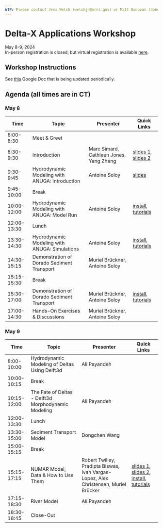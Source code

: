 ```yaml
---
WIP: Please contact Jess Welch (welchjn@ornl.gov) or Matt Donovan (donovanmt@ornl.gov) for questions and contributions.
---
```


# Delta-X Applications Workshop
May 8-9, 2024  
In-person registration is closed, but virtual registration is available [here](https://forms.gle/zZ7ZrnjPGCow6Kbt9).  

## Workshop Instructions
See [this](https://docs.google.com/document/d/1vlykr5kp8t-2cXk17LA2tKUy97WKpe-J/) Google Doc that is being updated periodically. 

## Agenda (all times are in CT)
### May 8
| Time | Topic | Presenter | Quick Links |
| - | - | - | - |
| 8:00-8:30 | Meet & Greet  |  |  |
| 8:30-9:30 |  Introduction | Marc Simard, Cathleen Jones, Yang Zheng | [slides 1](slides/0A_DeltaX_Intro_Simard.pdf), [slides 2](slides/0B_DeltaX_DataOverview_Jones.pdf) |
| 9:30-9:45 | Hydrodynamic Modeling with ANUGA: Introduction | Antoine Soloy | [slides](slides/1_HydrodynamicModeling_ANUGA.pptx) |
| 9:45-10:00  | Break  |  |  |
| 10:00-12:00 | Hydrodynamic Modeling with ANUGA: Model Run | Antoine Soloy | [install](installation_files/anuga_dorado.yml), [tutorials](tutorials/1_HydrodynamicModeling_ANUGA) |
| 12:00-13:30  | Lunch  |  |  |
| 13:30-14:30 | Hydrodynamic Modeling with ANUGA: Simulations | Antoine Soloy | [install](installation_files/anuga_dorado.yml), [tutorials](tutorials/1_HydrodynamicModeling_ANUGA) |
| 14:30-15:15 | Demonstration of Dorado Sediment Transport | Muriel Brückner, Antoine Soloy |    |
| 15:15-15:30 | Break  |  |  |
| 15:30-17:00 | Demonstration of Dorado Sediment Transport | Muriel Brückner, Antoine Soloy | [install](installation_files/anuga_dorado.yml), [tutorials](tutorials/2_SedimentTransport_Dorado) |
| 17:00-14:30 | Hands-On Exercises & Discussions | Muriel Brückner, Antoine Soloy |  |

### May 9
| Time | Topic | Presenter | Quick Links |
| - | - | - | - |
| 8:00-10:00 | Hydrodynamic Modeling of Deltas Using Delft3d | Ali Payandeh |  |
| 10:00-10:15 | Break |  |  |
| 10:15-12:00 | The Fate of Deltas - Delft3d Morphodynamic Modeling | Ali Payandeh |  |
| 12:00-13:30 | Lunch |  |  |
| 13:30-15:00 | Sediment Transport Model | Dongchen Wang |  |
| 15:00-15:15 | Break |  |  |
| 15:15-17:15 | NUMAR Model, Data & How to Use Them | Robert Twilley, Pradipta Biswas, Ivan Vargas-Lopez, Alex Christensen, Muriel Brücker | [slides 1](slides/6A_NUMARModel_twilley.pdf), [slides 2](slides/6B_NUMARModel_biswas.pdf), [install](installation_files/numar.yml), [tutorials](tutorials/6_NUMARModel) |
| 17:15-18:30 | River Model | Ali Payandeh |  |
| 18:30-18:45 | Close-Out |  |  |
